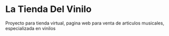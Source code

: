 <h1> La Tienda Del Vinilo </h1>

<p> Proyecto para tienda virtual, pagina web para venta de articulos musicales, especializada en vinilos </p>
